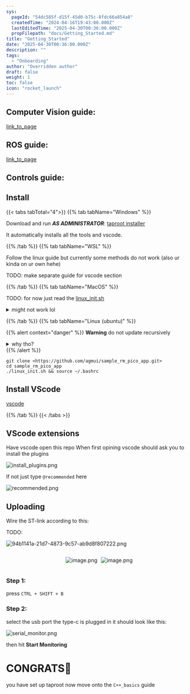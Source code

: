 ```yaml
---
sys:
  pageId: "54dc585f-d15f-45d0-b75c-8fdc66a854a8"
  createdTime: "2024-04-16T19:43:00.000Z"
  lastEditedTime: "2025-04-30T00:36:00.000Z"
  propFilepath: "docs/Getting_Started.md"
title: "Getting_Started"
date: "2025-04-30T00:36:00.000Z"
description: ""
tags:
  - "Onboarding"
author: "Overridden author"
draft: false
weight: 1
toc: false
icon: "rocket_launch"
---
```


## Computer Vision guide:

[link_to_page](86d45bc0-388b-4d26-8848-44f255f73d0e)

## ROS guide:

[link_to_page](3c76c1de-ec8f-46d6-8b0a-294005edc2d5)

## Controls guide:

## Install

{{< tabs tabTotal="4">}}
{{% tab tabName="Windows" %}}

Download and run _**AS ADMINISTRATOR**_: [taproot installer](https://github.com/Thornbots/TeachingFreshies/releases/tag/1.0)

It automatically installs all the tools and vscode.

{{% /tab %}}
{{% tab tabName="WSL" %}}

Follow the linux guide but currently some methods do not work (also ur kinda on ur own hehe)

TODO: make separate guide for vscode section

{{% /tab %}}
{{% tab tabName="MacOS" %}}

TODO: for now just read the [linux_init.sh](https://github.com/agmui/sample_rm_pico_app/blob/main/linux_init.sh)

<details>
<summary>might not work lol</summary>

`brew install libusb pkg-config`

Next install: [vscode](https://code.visualstudio.com/Download)

</details>

{{% /tab %}}
{{% tab tabName="Linux (ubuntu)" %}}

{{% alert context="danger" %}}
**Warning** do not update recursively
<details>
<summary>why tho?</summary>
There are some submodules that may go on for a while (like tinyusb) and I highly
recommend you don't need to get them.
If you want to see what submodules I update just look in `linux_init.sh`
</details>
{{% /alert %}}

```shell
git clone <https://github.com/agmui/sample_rm_pico_app.git>
cd sample_rm_pico_app
./linux_init.sh && source ~/.bashrc
```

## Install VScode

[vscode](https://code.visualstudio.com/Download)

{{% /tab %}}
{{< /tabs >}}

## VScode extensions

Have vscode open this repo
When first opining vscode should ask you to install the plugins

![install_plugins.png](https://prod-files-secure.s3.us-west-2.amazonaws.com/d518164a-d88e-44d1-a4ee-3adb3bd8bce0/89bd30f0-1825-4e77-867b-0a41ce370880/install_plugins.png?X-Amz-Algorithm=AWS4-HMAC-SHA256&X-Amz-Content-Sha256=UNSIGNED-PAYLOAD&X-Amz-Credential=ASIAZI2LB466USSU5NZT%2F20250613%2Fus-west-2%2Fs3%2Faws4_request&X-Amz-Date=20250613T150916Z&X-Amz-Expires=3600&X-Amz-Security-Token=IQoJb3JpZ2luX2VjECwaCXVzLXdlc3QtMiJIMEYCIQCM10ahpbPOSu5RRc7KV%2BwWE7h1AQttdy7Lnq2OPWYoSwIhAJT67iO4xs4ZTB6XxYKAqTzZcsVKPtd5AKmFGltTVTgSKv8DCBUQABoMNjM3NDIzMTgzODA1Igyu1wKITxnWx6vVXTwq3APJAHUD6GmBgsxUD78O9RFr39g6ms8NoWoCpp6rPtl3XZ8%2FQYOY%2BEI%2Bq7V8LdiMMELdEA7uQbSNRs5CCQIhuzdvRlUAIT6fGjmYuDDl9RBO%2FW9v2E10gbeAK9z7NjnemyLEwWfBnH7Q9iqlScmXe0%2BXoo4oxmn2M7KbBFc%2F9C2E5cMo89jBBMj2O64%2F6lhKewpEnG%2FiKR0KiEcm62LzlkqPXoLjjI9abR1wlhYyKmAQ4ANdaUp1fOznXKefSJXn04SGlAUXvh4w36B7T7P66j%2FzY%2BDk8gwfteaToYfGmmA9b4RdfcCYnz%2BWZSG2NjtkjimiAQh%2FF9nq8Agbjzj8olRFs4B0zBeZTG%2BRJsGuW%2FmF0nwwlF5sRvKl5DJ5kOINlyRaIunRthSwpjcGIFJN77UJS3%2Bm9r3grDefawkuCUtmibd%2FhJpmnsJcy%2B%2Fe%2B%2FrRmqZ6VfmZ77ifHGnVI7GyoNr97ekX%2Ft%2FNerYUR7irI7iLpJxghieSOl%2F9pANiIvUD52PHMXPkzY64gcUZK2Upc3MiZhuHYZs2T3Dq2jbM%2Bl7Yyfc1bvrAWKZjVv8pE66a8%2BUrGgZnAw0NdBfQcWVNHjOpg6QtuErXkGuoYHk%2FGFc97RmRjhbOw54VD4mdzDCAqrDCBjqkAWbHVNTMK%2Fk4x8G2%2BDgl0tQShNeHPfk0XkRA%2BGo%2B9ePianDDWRZrGH7ODBnyanYdLW5grauV2Am%2B1kY2z5BTZsUjhQtRBNphnS3WuL3PpZ8yWzK4FayCy0Hm6rkKzgDcU5pOKN%2FcsArs8ApReMxZ4EQiIzzuR9EIAJfHzXCJ9TG7G3lCdHXcgx1oTetdvfyTeGLmGyNkGmmRzPHVqKpPtMbiKnET&X-Amz-Signature=cb1eeeae6369ef407029cd1f234731dd47b5b98970e297dc45fa8ccb922f2128&X-Amz-SignedHeaders=host&x-amz-checksum-mode=ENABLED&x-id=GetObject)

If not just type `@recommended` here  

![recommended.png](https://prod-files-secure.s3.us-west-2.amazonaws.com/d518164a-d88e-44d1-a4ee-3adb3bd8bce0/61e661e9-5d85-4dfc-be0d-8d2097a5e793/recommended.png?X-Amz-Algorithm=AWS4-HMAC-SHA256&X-Amz-Content-Sha256=UNSIGNED-PAYLOAD&X-Amz-Credential=ASIAZI2LB466USSU5NZT%2F20250613%2Fus-west-2%2Fs3%2Faws4_request&X-Amz-Date=20250613T150916Z&X-Amz-Expires=3600&X-Amz-Security-Token=IQoJb3JpZ2luX2VjECwaCXVzLXdlc3QtMiJIMEYCIQCM10ahpbPOSu5RRc7KV%2BwWE7h1AQttdy7Lnq2OPWYoSwIhAJT67iO4xs4ZTB6XxYKAqTzZcsVKPtd5AKmFGltTVTgSKv8DCBUQABoMNjM3NDIzMTgzODA1Igyu1wKITxnWx6vVXTwq3APJAHUD6GmBgsxUD78O9RFr39g6ms8NoWoCpp6rPtl3XZ8%2FQYOY%2BEI%2Bq7V8LdiMMELdEA7uQbSNRs5CCQIhuzdvRlUAIT6fGjmYuDDl9RBO%2FW9v2E10gbeAK9z7NjnemyLEwWfBnH7Q9iqlScmXe0%2BXoo4oxmn2M7KbBFc%2F9C2E5cMo89jBBMj2O64%2F6lhKewpEnG%2FiKR0KiEcm62LzlkqPXoLjjI9abR1wlhYyKmAQ4ANdaUp1fOznXKefSJXn04SGlAUXvh4w36B7T7P66j%2FzY%2BDk8gwfteaToYfGmmA9b4RdfcCYnz%2BWZSG2NjtkjimiAQh%2FF9nq8Agbjzj8olRFs4B0zBeZTG%2BRJsGuW%2FmF0nwwlF5sRvKl5DJ5kOINlyRaIunRthSwpjcGIFJN77UJS3%2Bm9r3grDefawkuCUtmibd%2FhJpmnsJcy%2B%2Fe%2B%2FrRmqZ6VfmZ77ifHGnVI7GyoNr97ekX%2Ft%2FNerYUR7irI7iLpJxghieSOl%2F9pANiIvUD52PHMXPkzY64gcUZK2Upc3MiZhuHYZs2T3Dq2jbM%2Bl7Yyfc1bvrAWKZjVv8pE66a8%2BUrGgZnAw0NdBfQcWVNHjOpg6QtuErXkGuoYHk%2FGFc97RmRjhbOw54VD4mdzDCAqrDCBjqkAWbHVNTMK%2Fk4x8G2%2BDgl0tQShNeHPfk0XkRA%2BGo%2B9ePianDDWRZrGH7ODBnyanYdLW5grauV2Am%2B1kY2z5BTZsUjhQtRBNphnS3WuL3PpZ8yWzK4FayCy0Hm6rkKzgDcU5pOKN%2FcsArs8ApReMxZ4EQiIzzuR9EIAJfHzXCJ9TG7G3lCdHXcgx1oTetdvfyTeGLmGyNkGmmRzPHVqKpPtMbiKnET&X-Amz-Signature=f130f35d78821ebd5487d90256dcd84125fcd103d717d689628824d874394862&X-Amz-SignedHeaders=host&x-amz-checksum-mode=ENABLED&x-id=GetObject)

## Uploading

Wire the ST-link according to this:

TODO:

![94b1141a-21d7-4873-9c57-ab9d8f807222.png](https://prod-files-secure.s3.us-west-2.amazonaws.com/d518164a-d88e-44d1-a4ee-3adb3bd8bce0/e5fad17d-ab82-4300-9f4c-505ab4b1202c/94b1141a-21d7-4873-9c57-ab9d8f807222.png?X-Amz-Algorithm=AWS4-HMAC-SHA256&X-Amz-Content-Sha256=UNSIGNED-PAYLOAD&X-Amz-Credential=ASIAZI2LB466USSU5NZT%2F20250613%2Fus-west-2%2Fs3%2Faws4_request&X-Amz-Date=20250613T150916Z&X-Amz-Expires=3600&X-Amz-Security-Token=IQoJb3JpZ2luX2VjECwaCXVzLXdlc3QtMiJIMEYCIQCM10ahpbPOSu5RRc7KV%2BwWE7h1AQttdy7Lnq2OPWYoSwIhAJT67iO4xs4ZTB6XxYKAqTzZcsVKPtd5AKmFGltTVTgSKv8DCBUQABoMNjM3NDIzMTgzODA1Igyu1wKITxnWx6vVXTwq3APJAHUD6GmBgsxUD78O9RFr39g6ms8NoWoCpp6rPtl3XZ8%2FQYOY%2BEI%2Bq7V8LdiMMELdEA7uQbSNRs5CCQIhuzdvRlUAIT6fGjmYuDDl9RBO%2FW9v2E10gbeAK9z7NjnemyLEwWfBnH7Q9iqlScmXe0%2BXoo4oxmn2M7KbBFc%2F9C2E5cMo89jBBMj2O64%2F6lhKewpEnG%2FiKR0KiEcm62LzlkqPXoLjjI9abR1wlhYyKmAQ4ANdaUp1fOznXKefSJXn04SGlAUXvh4w36B7T7P66j%2FzY%2BDk8gwfteaToYfGmmA9b4RdfcCYnz%2BWZSG2NjtkjimiAQh%2FF9nq8Agbjzj8olRFs4B0zBeZTG%2BRJsGuW%2FmF0nwwlF5sRvKl5DJ5kOINlyRaIunRthSwpjcGIFJN77UJS3%2Bm9r3grDefawkuCUtmibd%2FhJpmnsJcy%2B%2Fe%2B%2FrRmqZ6VfmZ77ifHGnVI7GyoNr97ekX%2Ft%2FNerYUR7irI7iLpJxghieSOl%2F9pANiIvUD52PHMXPkzY64gcUZK2Upc3MiZhuHYZs2T3Dq2jbM%2Bl7Yyfc1bvrAWKZjVv8pE66a8%2BUrGgZnAw0NdBfQcWVNHjOpg6QtuErXkGuoYHk%2FGFc97RmRjhbOw54VD4mdzDCAqrDCBjqkAWbHVNTMK%2Fk4x8G2%2BDgl0tQShNeHPfk0XkRA%2BGo%2B9ePianDDWRZrGH7ODBnyanYdLW5grauV2Am%2B1kY2z5BTZsUjhQtRBNphnS3WuL3PpZ8yWzK4FayCy0Hm6rkKzgDcU5pOKN%2FcsArs8ApReMxZ4EQiIzzuR9EIAJfHzXCJ9TG7G3lCdHXcgx1oTetdvfyTeGLmGyNkGmmRzPHVqKpPtMbiKnET&X-Amz-Signature=a6e9de9f77214186294ebb355d29cd038b344f1a5f8fea0a4e2d56431f9b81ce&X-Amz-SignedHeaders=host&x-amz-checksum-mode=ENABLED&x-id=GetObject)

<div style="display: flex;flex-direction: row; column-gap:10px; max-width: 630px;justify-content: center;">
<div>

![image.png](https://prod-files-secure.s3.us-west-2.amazonaws.com/d518164a-d88e-44d1-a4ee-3adb3bd8bce0/210ecb78-1116-4d7b-b9b7-2292f66fa2c2/image.png?X-Amz-Algorithm=AWS4-HMAC-SHA256&X-Amz-Content-Sha256=UNSIGNED-PAYLOAD&X-Amz-Credential=ASIAZI2LB466W66DFOQU%2F20250613%2Fus-west-2%2Fs3%2Faws4_request&X-Amz-Date=20250613T150922Z&X-Amz-Expires=3600&X-Amz-Security-Token=IQoJb3JpZ2luX2VjECwaCXVzLXdlc3QtMiJGMEQCICZ51aXSpZixTqyvOXTTBXE6mcpIQvSGydQPhkQGVhklAiB9t%2BbHBUKfEvLjcQN1HnUU%2B4ogXOb1ZSxQizines7GESr%2FAwgVEAAaDDYzNzQyMzE4MzgwNSIMHabBJrIOCFUEZJghKtwDx2%2B65Q0wM3BijKSKy63D3TOjLd2f%2B6lrYF2GcRD6pUWAosnch8%2FxxHl6E0K40x0nqCdx336yITXir1VN72JLIHxZOtB6p9SVgUhUzSxNwJtOZswftOB2dhDkEuOnS0pzlj%2BWdLZD96ZuHSorLIB3xNmXeo%2FiYTYcjpLcAA3HVN6aRwKYBak49SKWpQtlTjNcaO8xrwOYmxTRJhPsuKrN5A%2Fp3buPRJM9jobiedf%2F9UTHVlknLuXZ8IGqHqcAzt9u2rgXr4gR%2FH7B%2BSa%2F4VpJJBX1%2Bb86eSMxnFWxBujEDMl9pFOVIt4WBqlIta5mWhf17I85dF7QgUP%2FC%2BDp%2FFoxul%2BBr3GZgbrU4v9RbGYAlbZvsNz65ajC%2B%2FV1Oh25nYd6LWQ%2FyxHp4mt%2Bo0qi2TXZp1OtS0R1ZsF65RTJtrcbMc0bLMpfiZ3uqryLje3XOnhzgZJhi4xPzNwFyjrW6ROzVpJtoliUP%2BgjeEjV4%2BsECeM4NEXPOe0wkHiI%2Bq9L%2Fnv0HyIfYMyd6TGCfwteTYa%2BWy6OENoCpNlk6So7%2BnEYZ4MQ3gMdoZBMzk9vHlgqv80iO43q5Hfc3Pju0PNR8HwhD6Ndi3S0Vg4F2OvFUz8%2B4%2FmOdAij%2B5nVZwRBMFYww6mwwgY6pgFlq2%2Br6oE9nQrtwozriMzN4Nwy%2BugjtIVeinyTO9vljj3EOmodMEuKOiRegg11obTJ0a49EoZoNJMotEN5kdWEtN6w4ArCCEXi9kpqS22UwPQ%2BBHHxhnVqzRXp3sZyz67iKtyUsmIU6IQqRLzP4Fa2Xf8hhJlW%2BcavIIx949uzYPopgt26Hq3qXpozD82gASCD%2B%2B7e6lkQcpMWzm39JjnwXFxNTKsa&X-Amz-Signature=70b991c94c79b9df2fd728b35c54ca6f294815f24daa2a9a4ee52cecf80f9bf9&X-Amz-SignedHeaders=host&x-amz-checksum-mode=ENABLED&x-id=GetObject)

</div>
<div>

![image.png](https://prod-files-secure.s3.us-west-2.amazonaws.com/d518164a-d88e-44d1-a4ee-3adb3bd8bce0/33a0fd0f-8ca6-4a86-8e09-26e95ded1fff/image.png?X-Amz-Algorithm=AWS4-HMAC-SHA256&X-Amz-Content-Sha256=UNSIGNED-PAYLOAD&X-Amz-Credential=ASIAZI2LB4665O6WQKNB%2F20250613%2Fus-west-2%2Fs3%2Faws4_request&X-Amz-Date=20250613T150922Z&X-Amz-Expires=3600&X-Amz-Security-Token=IQoJb3JpZ2luX2VjECwaCXVzLXdlc3QtMiJHMEUCIQCdAoxGrgEHUadyQpMTQF%2BbcN7QlbYyuaz28EHdk0UTmgIgURNJjDUibUmgpL1SZQeG9nIJhjJL9NmgtPG6O3uxvjgq%2FwMIFRAAGgw2Mzc0MjMxODM4MDUiDC2gs3B6TvEOl%2BwhESrcA1eqRbbhkqDe7nA4%2Ft5ftFy0nV%2FW9yYsBad4WapgaPnjtb1mX4uo3sOWtAANrncXruJffjyT2ofcjatqkEEU%2BvQZzmtqmJd2RQfZNllREaJ5koNRcNsw759ryJ8HxpkjB4yfEtotcI8SWEE4xcdd5VB3KE4R0BKz7sGBbIGoOKW902soZB22wm1pi1X7okEgKrRQN%2F5nJb0u74diqR86ZQiOMrim6NJPvZyK3JdH0tNFfUewnEB4rdzOoYsoH24wa1HOzi%2ByufB9QIr3Q4c2yKE6QG66lGbVkomeelABZhhdcHxuzfuMHWwfwH0Uqesd1xiAElToOzb1SEW85kJUiH1i1LizTcFAEqx5bJSfFoYtmhkjd45XAupFY7q2MImDnaqelySZlVu1zE6E1cyuZjo3Lj3DBkTAYMgNn6ya2LNX3SbgKlbuqQ9BlCs6X0cniQFYPMGUW2O2z%2FYMuKAMwiXb4yg27A1yCYPG4YHYx2UcS466Bi%2F4CgtqUHKnfBjD5Y36qNlVSIwMCVKNbl%2BBjhn23CFLBbESVstZ%2BbiLRCQfI0e%2B2Mb4hkqm6AgF5e1yEGg6Lrb4fnxpYM1sR0Yem1SNT6YpLBYMgybdnUx%2F8QNQWD0%2BcrRKR51NmYXhMOupsMIGOqUBP6lWHjRGAw47gh1Klk%2FxOqQQ3%2BwTrMUM0juP7%2FpYMmhgM4DL7k0FE%2BOCHOmWDLhx398zNrxycXqpujZDVfIoNoQkhnelX3G7if3GMTeeS%2FH9y9ynUFKyluoZod2qT3eg2dfifrHy7YBYRjUSttSib9jl0zZFIDDqR6V0owbaD%2Fn3eqGGmDN688X3o5VtC9NqU7iVFv%2FC0yk%2BawOU97k9TYbZ8s19&X-Amz-Signature=99c191650aa5574435567dcd3d40cc55a3f996482a03406ae98e72d649976213&X-Amz-SignedHeaders=host&x-amz-checksum-mode=ENABLED&x-id=GetObject)

</div>
</div>

### Step 1:

press `CTRL + SHIFT + B`

### Step 2:

select the usb port the type-c is plugged in it should look like this:

![serial_monitor.png](https://prod-files-secure.s3.us-west-2.amazonaws.com/d518164a-d88e-44d1-a4ee-3adb3bd8bce0/f03f4774-05d4-4393-b6a0-d5efb6d315ab/serial_monitor.png?X-Amz-Algorithm=AWS4-HMAC-SHA256&X-Amz-Content-Sha256=UNSIGNED-PAYLOAD&X-Amz-Credential=ASIAZI2LB466USSU5NZT%2F20250613%2Fus-west-2%2Fs3%2Faws4_request&X-Amz-Date=20250613T150916Z&X-Amz-Expires=3600&X-Amz-Security-Token=IQoJb3JpZ2luX2VjECwaCXVzLXdlc3QtMiJIMEYCIQCM10ahpbPOSu5RRc7KV%2BwWE7h1AQttdy7Lnq2OPWYoSwIhAJT67iO4xs4ZTB6XxYKAqTzZcsVKPtd5AKmFGltTVTgSKv8DCBUQABoMNjM3NDIzMTgzODA1Igyu1wKITxnWx6vVXTwq3APJAHUD6GmBgsxUD78O9RFr39g6ms8NoWoCpp6rPtl3XZ8%2FQYOY%2BEI%2Bq7V8LdiMMELdEA7uQbSNRs5CCQIhuzdvRlUAIT6fGjmYuDDl9RBO%2FW9v2E10gbeAK9z7NjnemyLEwWfBnH7Q9iqlScmXe0%2BXoo4oxmn2M7KbBFc%2F9C2E5cMo89jBBMj2O64%2F6lhKewpEnG%2FiKR0KiEcm62LzlkqPXoLjjI9abR1wlhYyKmAQ4ANdaUp1fOznXKefSJXn04SGlAUXvh4w36B7T7P66j%2FzY%2BDk8gwfteaToYfGmmA9b4RdfcCYnz%2BWZSG2NjtkjimiAQh%2FF9nq8Agbjzj8olRFs4B0zBeZTG%2BRJsGuW%2FmF0nwwlF5sRvKl5DJ5kOINlyRaIunRthSwpjcGIFJN77UJS3%2Bm9r3grDefawkuCUtmibd%2FhJpmnsJcy%2B%2Fe%2B%2FrRmqZ6VfmZ77ifHGnVI7GyoNr97ekX%2Ft%2FNerYUR7irI7iLpJxghieSOl%2F9pANiIvUD52PHMXPkzY64gcUZK2Upc3MiZhuHYZs2T3Dq2jbM%2Bl7Yyfc1bvrAWKZjVv8pE66a8%2BUrGgZnAw0NdBfQcWVNHjOpg6QtuErXkGuoYHk%2FGFc97RmRjhbOw54VD4mdzDCAqrDCBjqkAWbHVNTMK%2Fk4x8G2%2BDgl0tQShNeHPfk0XkRA%2BGo%2B9ePianDDWRZrGH7ODBnyanYdLW5grauV2Am%2B1kY2z5BTZsUjhQtRBNphnS3WuL3PpZ8yWzK4FayCy0Hm6rkKzgDcU5pOKN%2FcsArs8ApReMxZ4EQiIzzuR9EIAJfHzXCJ9TG7G3lCdHXcgx1oTetdvfyTeGLmGyNkGmmRzPHVqKpPtMbiKnET&X-Amz-Signature=0ab8b671776f6f1e21197103946dd85a6a9cfa5b2a4b585866f59f5229d7008d&X-Amz-SignedHeaders=host&x-amz-checksum-mode=ENABLED&x-id=GetObject)

then hit **Start Monitoring**

# CONGRATS🎉

you have set up taproot now move onto the `C++_basics` guide

